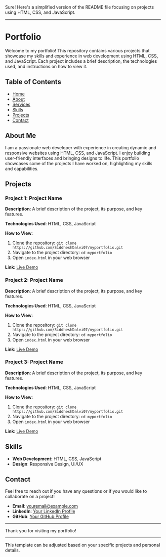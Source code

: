 Sure! Here's a simplified version of the README file focusing on projects using HTML, CSS, and JavaScript.

---

# Portfolio

Welcome to my portfolio! This repository contains various projects that showcase my skills and experience in web development using HTML, CSS, and JavaScript. Each project includes a brief description, the technologies used, and instructions on how to view it.

## Table of Contents

- [Home](#home)
- [About](#about)
- [Services](#services)
- [Skills](#skills)
- [Projects](#projects)
- [Contact](#contact)

## About Me

I am a passionate web developer with experience in creating dynamic and responsive websites using HTML, CSS, and JavaScript. I enjoy building user-friendly interfaces and bringing designs to life. This portfolio showcases some of the projects I have worked on, highlighting my skills and capabilities.

## Projects

### Project 1: Project Name

**Description**: A brief description of the project, its purpose, and key features.

**Technologies Used**: HTML, CSS, JavaScript

**How to View**:
1. Clone the repository: `git clone https://github.com/SiddheshDalvi07/myportfolio.git`
2. Navigate to the project directory: `cd myportfolio`
3. Open `index.html` in your web browser

**Link**: [Live Demo](https://siddheshdalvi.netlify.app)

### Project 2: Project Name

**Description**: A brief description of the project, its purpose, and key features.

**Technologies Used**: HTML, CSS, JavaScript

**How to View**:
1. Clone the repository: `git clone https://github.com/SiddheshDalvi07/myportfolio.git`
2. Navigate to the project directory: `cd myportfolio`
3. Open `index.html` in your web browser

**Link**: [Live Demo](https://siddheshdalvi.netlify.app)

### Project 3: Project Name

**Description**: A brief description of the project, its purpose, and key features.

**Technologies Used**: HTML, CSS, JavaScript

**How to View**:
1. Clone the repository: `git clone https://github.com/SiddheshDalvi07/myportfolio.git`
2. Navigate to the project directory: `cd myportfolio`
3. Open `index.html` in your web browser

**Link**: [Live Demo](https://siddheshdalvi.netlify.app)

## Skills

- **Web Development**: HTML, CSS, JavaScript
- **Design**: Responsive Design, UI/UX

## Contact

Feel free to reach out if you have any questions or if you would like to collaborate on a project!

- **Email**: [youremail@example.com](mailto:youremail@example.com)
- **LinkedIn**: [Your LinkedIn Profile](https://linkedin.com/in/yourprofile)
- **GitHub**: [Your GitHub Profile](https://github.com/username)

---

Thank you for visiting my portfolio!

---

This template can be adjusted based on your specific projects and personal details.
